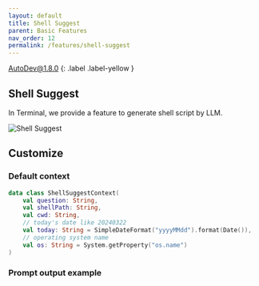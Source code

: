 ```yaml
---
layout: default
title: Shell Suggest
parent: Basic Features
nav_order: 12
permalink: /features/shell-suggest
---
```


AutoDev@1.8.0
{: .label .label-yellow }

## Shell Suggest

In Terminal, we provide a feature to generate shell script by LLM.

![Shell Suggest](https://unitmesh.cc/auto-dev/autodev-shell-suggest.png)


## Customize

### Default context

```kotlin
data class ShellSuggestContext(
    val question: String,
    val shellPath: String,
    val cwd: String,
    // today's date like 20240322
    val today: String = SimpleDateFormat("yyyyMMdd").format(Date()),
    // operating system name
    val os: String = System.getProperty("os.name")
)
```

### Prompt output example

